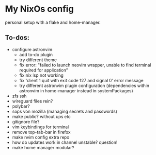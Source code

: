 # My NixOs config

personal setup with a flake and home-manager.

## To-dos:

- configure astronvim
  - add to-do plugin
  - try different theme
  - fix error: "failed to launch neovim wrapper, unable to find terminal required for application"
  - fix nix lsp not working
  - fix 'client 1 quit with exit code 127 and signal 0' error message
  - try different astronvim plugin configuration (dependencies within astronvim in home-manager instead in systemPackages)
- zfs ssh
- wireguard files rein?
- polybar?
- sops von mozilla (managing secrets and passwords)
- make public? without ups etc
- gitignore file?
- vim keybindings for terminal
- remove top-tab-bar in firefox
- make nvim config extra repo
- how do updates work in channel unstable? question!
- make home manager modular?

